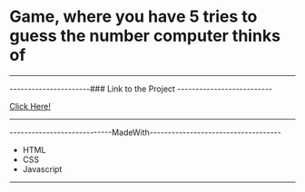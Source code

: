 # Game, where you have 5 tries to guess the number computer thinks of

------------------------------------------------------------------------

----------------------### Link to the Project --------------------------

[Click Here!](https://goglikooo.github.io/Guess-Number/)

------------------------------------------------------------------------

----------------------------MadeWith------------------------------------
+ HTML
+ CSS
+ Javascript

------------------------------------------------------------------------
